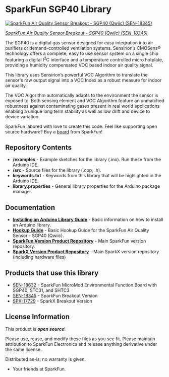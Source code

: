 SparkFun SGP40 Library
===========================================================

[![SparkFun Air Quality Sensor Breakout - SGP40 (Qwiic) (SEN-18345)](https://cdn.sparkfun.com/assets/parts/1/7/6/8/0/18345-SparkFun_Air_Quality_Sensor_Breakout_-_SGP40__Qwiic_-01.jpg)](https://www.sparkfun.com/products/18345)

[*SparkFun Air Quality Sensor Breakout - SGP40 (Qwiic) (SEN-18345)*](https://www.sparkfun.com/products/18345)

The SGP40 is a digital gas sensor designed for easy integration into air purifiers or demand-controlled ventilation systems.
Sensirion’s CMOSens® technology offers a complete, easy to use sensor system on a single chip featuring a digital
I<sup>2</sup>C interface and a temperature controlled micro hotplate, providing a humidity compensated VOC based indoor air quality signal.

This library uses Sensirion’s powerful VOC Algorithm to translate the sensor's raw output signal into a VOC Index as a robust measure for indoor air quality.

The VOC Algorithm automatically adapts to the environment the sensor is exposed to. Both sensing element and
VOC Algorithm feature an unmatched robustness against contaminating gases present in real world applications enabling a unique long term
stability as well as low drift and device to device variation.

SparkFun labored with love to create this code. Feel like supporting open source hardware?
Buy a [board](https://www.sparkfun.com/products/17729) from SparkFun!

Repository Contents
-------------------

* **/examples** - Example sketches for the library (.ino). Run these from the Arduino IDE.
* **/src** - Source files for the library (.cpp, .h).
* **keywords.txt** - Keywords from this library that will be highlighted in the Arduino IDE.
* **library.properties** - General library properties for the Arduino package manager.

Documentation
--------------

* **[Installing an Arduino Library Guide](https://learn.sparkfun.com/tutorials/installing-an-arduino-library)** - Basic information on how to install an Arduino library.
* **[Hookup Guide](https://learn.sparkfun.com/tutorials/air-quality-sensor---sgp40-qwiic-hookup-guide)** - Basic Hookup Guide for the SparkFun Air Quality Sensor - SGP40 (Qwiic).
* **[SparkFun Version Product Repository](https://github.com/sparkfun/Qwiic_Air_Quality_Sensor_SGP40)** - Main SparkFun version repository.
* **[SparkX Version Product Repository](https://github.com/sparkfunX/SparkX_Air_Quality_Sensor-SGP40)** - Main SparkX version repository (including hardware files)

Products that use this library
--------------

* [SEN-18632](https://www.sparkfun.com/products/18632) - SparkFun MicroMod Environmental Function Board with SGP40, STC31, and SHTC3
* [SEN-18345](https://www.sparkfun.com/products/18345) - SparkFun Breakout Version
* [SPX-17729](https://www.sparkfun.com/products/17729) - SparkX Breakout Version

License Information
-------------------

This product is _**open source**_!

Please use, reuse, and modify these files as you see fit. Please maintain attribution to SparkFun Electronics and release anything derivative under the same license.

Distributed as-is; no warranty is given.

- Your friends at SparkFun.
